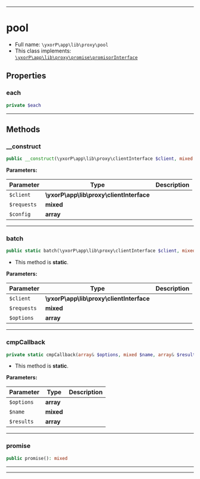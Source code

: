 ***

# pool

* Full name: `\yxorP\app\lib\proxy\pool`
* This class implements:
  [`\yxorP\app\lib\proxy\promise\promisorInterface`](./promise/promisorInterface.md)

## Properties

### each

```php
private $each
```

***

## Methods

### __construct

```php
public __construct(\yxorP\app\lib\proxy\clientInterface $client, mixed $requests, array $config = []): mixed
```

**Parameters:**

| Parameter | Type | Description |
|-----------|------|-------------|
| `$client` | **\yxorP\app\lib\proxy\clientInterface** |  |
| `$requests` | **mixed** |  |
| `$config` | **array** |  |

***

### batch

```php
public static batch(\yxorP\app\lib\proxy\clientInterface $client, mixed $requests, array $options = []): mixed
```

* This method is **static**.

**Parameters:**

| Parameter | Type | Description |
|-----------|------|-------------|
| `$client` | **\yxorP\app\lib\proxy\clientInterface** |  |
| `$requests` | **mixed** |  |
| `$options` | **array** |  |

***

### cmpCallback

```php
private static cmpCallback(array& $options, mixed $name, array& $results): mixed
```

* This method is **static**.

**Parameters:**

| Parameter | Type | Description |
|-----------|------|-------------|
| `$options` | **array** |  |
| `$name` | **mixed** |  |
| `$results` | **array** |  |

***

### promise

```php
public promise(): mixed
```

***


***

